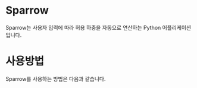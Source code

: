 # Sparrow
Sparrow는 사용자 입력에 따라 허용 하중을 자동으로 연산하는 Python 어플리케이션입니다. 

# 사용방법
Sparrow를 사용하는 방법은 다음과 같습니다. 
